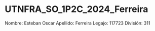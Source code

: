 # UTNFRA_SO_1P2C_2024_Ferreira

Nombre: Esteban Oscar
Apellido: Ferreira
Legajo: 117723
División: 311
